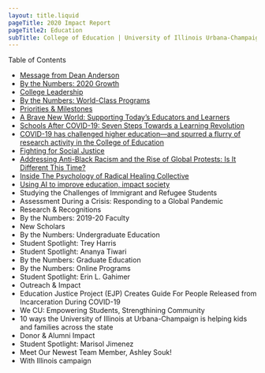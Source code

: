 ```yaml
---
layout: title.liquid
pageTitle: 2020 Impact Report
pageTitle2: Education
subTitle: College of Education | University of Illinois Urbana-Champaign
---
```

Table of Contents

* [Message from Dean Anderson](message-from-dean-anderson)
* [By the Numbers: 2020 Growth](2020-growth)
* [College Leadership](college-leadership)
* [By the Numbers: World-Class Programs](world-class-programs)
* [Priorities & Milestones](priorities-milestones)
* [A Brave New World: Supporting Today’s Educators and Learners](a-brave-new-world)
* [Schools After COVID-19: Seven Steps Towards a Learning Revolution](schools-after-covid-19)
* [COVID-19 has challenged higher education—and spurred a flurry of research activity in the College of Education](covid-19)
* [Fighting for Social Justice](fighting-for-social-justice)
* [Addressing Anti-Black Racism and the Rise of Global Protests: Is It Different This Time?](addressing-anti-black-racism)
* [Inside The Psychology of Radical Healing Collective](inside-the-psychology-of-radical-heading-collective)
* [Using AI to improve education, impact society](using-ai-to-improve-education)
* Studying the Challenges of Immigrant and Refugee Students
* Assessment During a Crisis: Responding to a Global Pandemic
* Research & Recognitions
* By the Numbers: 2019-20 Faculty
* New Scholars
* By the Numbers: Undergraduate Education
* Student Spotlight: Trey Harris
* Student Spotlight: Ananya Tiwari
* By the Numbers: Graduate Education
* By the Numbers: Online Programs
* Student Spotlight: Erin L. Gahimer
* Outreach & Impact
* Education Justice Project (EJP) Creates Guide For People Released from Incarceration During COVID-19
* We CU: Empowering Students, Strengthining Community
* 10 ways the University of Illinois at Urbana-Champaign is helping kids and families across the state
* Donor & Alumni Impact
* Student Spotlight: Marisol Jimenez
* Meet Our Newest Team Member, Ashley Souk!
* With Illinois campaign
